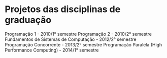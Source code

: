 Projetos das disciplinas de graduação
=====================================

Programação 1 - 2010/1° semestre
Programação 2 - 2010/2° semestre
Fundamentos de Sistemas de Computação - 2012/2° semestre
Programação Concorrente - 2013/2° semestre
Programação Paralela (High Performance Computing) - 2014/1° semestre
